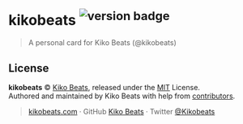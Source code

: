 # kikobeats <sup>![version badge](https://version-badge.egoist.sh/npm/kikobeats)</sup>

> A personal card for Kiko Beats (@kikobeats)

## License

**kikobeats** © [Kiko Beats](https://kikobeats.com), released under the [MIT](https://github.com/Kikobeats/kikobeats/blob/master/LICENSE.md) License.<br>
Authored and maintained by Kiko Beats with help from [contributors](https://github.com/Kikobeats/kikobeats/contributors).

> [kikobeats.com](https://kikobeats.com) · GitHub [Kiko Beats](https://github.com/Kikobeats) · Twitter [@Kikobeats](https://twitter.com/Kikobeats)
